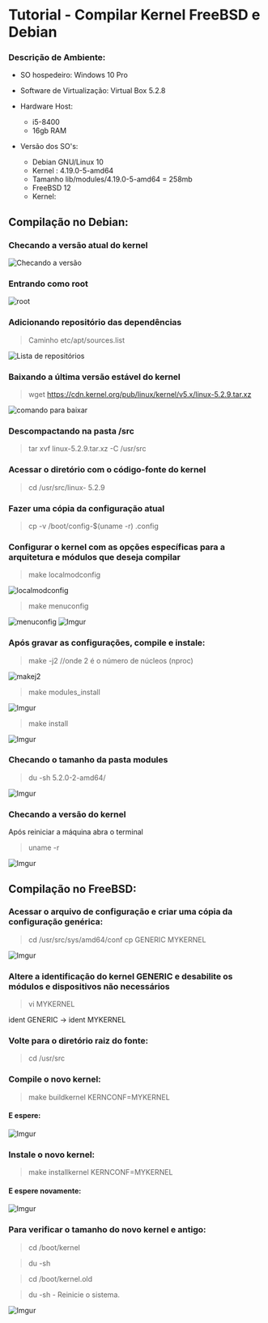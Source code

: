 # Tutorial - Compilar Kernel FreeBSD e Debian

### Descrição de Ambiente:
- SO hospedeiro: Windows 10 Pro
- Software de Virtualização: Virtual Box 5.2.8
- Hardware Host: 
      
    - i5-8400
    - 16gb RAM

- Versão dos SO's:
   - Debian GNU/Linux 10 
   - Kernel : 4.19.0-5-amd64
   - Tamanho lib/modules/4.19.0-5-amd64 = 258mb
   - FreeBSD   12
   - Kernel:


## **Compilação no Debian:**

### Checando a versão atual do kernel
![Checando a versão](https://i.imgur.com/ET65fG0.png)

### Entrando como root

![root](https://i.imgur.com/be4kyk3.png)

### Adicionando repositório das dependências

> Caminho etc/apt/sources.list

![Lista de repositórios](https://i.imgur.com/kr81MyK.png)

### Baixando a última versão estável do kernel

> wget https://cdn.kernel.org/pub/linux/kernel/v5.x/linux-5.2.9.tar.xz

![comando para baixar](https://i.imgur.com/vPiRySI.png)

### Descompactando na pasta /src

> tar xvf linux-5.2.9.tar.xz -C /usr/src

### Acessar o diretório com o código-fonte do kernel

> cd /usr/src/linux- 5.2.9

### Fazer uma cópia da configuração atual 

> cp -v /boot/config-$(uname -r) .config

### Configurar o kernel com as opções específicas para a arquitetura e módulos que deseja compilar

> make localmodconfig

![localmodconfig](https://i.imgur.com/LFOzyhf.png)

> make menuconfig

![menuconfig](https://i.imgur.com/kVA6NDp.png)
![Imgur](https://i.imgur.com/8pZNJq6.png)

###  Após gravar as configurações, compile e instale:

> make -j2 //onde 2 é o número de núcleos (nproc) 

![makej2](https://i.imgur.com/yDzsB1s.png)

> make modules_install

![Imgur](https://i.imgur.com/AMeFJqO.png)

> make install

![Imgur](https://i.imgur.com/fd8uKzy.png)

### Checando o tamanho da pasta modules

> du -sh 5.2.0-2-amd64/

![Imgur](https://i.imgur.com/Spefpec.png)

### Checando a versão do kernel

Após reiniciar a máquina abra o terminal

> uname -r

![Imgur](https://i.imgur.com/wTnn9S3.png)


## **Compilação no FreeBSD:**

### Acessar o arquivo de configuração e criar uma cópia da configuração genérica: 

> cd /usr/src/sys/amd64/conf 
> cp GENERIC MYKERNEL

![Imgur](https://i.imgur.com/lSrsWM5.png)

### Altere a identificação do kernel GENERIC e desabilite os módulos e dispositivos não necessários 

> vi MYKERNEL 

ident GENERIC → ident MYKERNEL

### Volte para o diretório raiz do fonte: 

> cd /usr/src

### Compile o novo kernel:

> make buildkernel KERNCONF=MYKERNEL

#### E espere:
![Imgur](https://i.imgur.com/Rf3iXxH.png)

### Instale o novo kernel: 

> make installkernel KERNCONF=MYKERNEL

#### E espere novamente:

![Imgur](https://i.imgur.com/OKGahhJ.png)


### Para verificar o tamanho do novo kernel e antigo: 

> cd /boot/kernel 

> du -sh 

> cd /boot/kernel.old 

> du -sh - Reinicie o sistema. 

![Imgur](https://i.imgur.com/t38c1jJ.png)



















